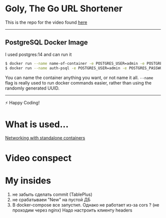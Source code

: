 # Goly, The Go URL Shortener

This is the repo for the video found [here](https://youtu.be/bTLQT7W12dQ)

---
## PostgreSQL Docker Image
I used postgres:14 and can run it
```bash
$ docker run --name name-of-container -e POSTGRES_USER=admin -e POSTGRES_PASSWORD=test -d postgres:14
$ docker run --name auth-psql -e POSTGRES_USER=admin -e POSTGRES_PASSWORD=test -d postgres:14
```
You can name the container anything you want, or not name it all. `--name` flag is really used to run docker commands easier, rather than using the randomly generated UUID.

---
:zap: Happy Coding!


# What is used...

[Networking with standalone containers](https://docs.docker.com/network/network-tutorial-standalone/)

# Video conspect


# My insides

1) не забыть сделать commit (TablePlus)
2) не срабатываеи "New" на пустой ДБ
3) В docker-compose все запустил. Однако не работает из-за cors ? (не проходим через nginx) Надо настроить клиенту headers